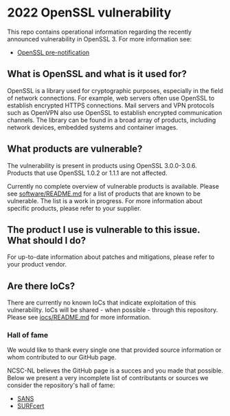 # 2022 OpenSSL vulnerability
This repo contains operational information regarding the recently announced vulnerability in OpenSSL 3. For more information see:

- [OpenSSL pre-notification](https://mta.openssl.org/pipermail/openssl-announce/2022-October/000238.html)

## What is OpenSSL and what is it used for?
OpenSSL is a library used for cryptographic purposes, especially in the field of network connections. For example, web servers often use OpenSSL to establish encrypted HTTPS connections. Mail servers and VPN protocols such as OpenVPN also use OpenSSL to establish encrypted communication channels. The library can be found in a broad array of products, including network devices, embedded systems and container images.

## What products are vulnerable?
The vulnerability is present in products using OpenSSL 3.0.0-3.0.6. Products that use OpenSSL 1.0.2 or 1.1.1 are not affected.

Currently no complete overview of vulnerable products is available. Please see [software/README.md](software/README.md) for a list of products that are known to be vulnerable. The list is a work in progress. For more information about specific products, please refer to your supplier.

## The product I use is vulnerable to this issue. What should I do?
For up-to-date information about patches and mitigations, please refer to your product vendor.

## Are there IoCs?
There are currently no known IoCs that indicate exploitation of this vulnerability. IoCs will be shared - when possible - through this repository. Please see [iocs/README.md](iocs/README.md) for more information.

### Hall of fame

We would like to thank every single one that provided source information or  whom contributed to our GitHub page.

NCSC-NL believes the GitHub page is a succes and you made that possible.
Below we present a very incomplete list of contributants or sources we consider the repository's hall of fame:

* [SANS](https://isc.sans.edu/diary/Upcoming+Critical+OpenSSL+Vulnerability+What+will+be+Affected/29192/)
* [SURFcert](https://wiki.surfnet.nl/pages/viewpage.action?pageId=11063492)
